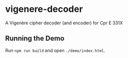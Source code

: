 # vigenere-decoder
A Vigenère cipher decoder (and encoder) for Cpr E 331X

## Running the Demo
Run `npm run build` and open `./demo/index.html`.

